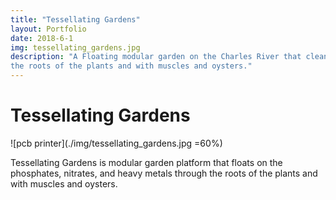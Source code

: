 ```yaml
---
title: "Tessellating Gardens"
layout: Portfolio
date: 2018-6-1
img: tessellating_gardens.jpg
description: "A Floating modular garden on the Charles River that cleans phosphates, nitrates, and heavy metals through
the roots of the plants and with muscles and oysters."
---
```


# Tessellating Gardens

![pcb printer](./img/tessellating_gardens.jpg =60%)

Tessellating Gardens is modular garden platform that floats on the phosphates, nitrates, and heavy metals through the roots of the plants and with muscles and oysters. 